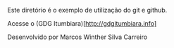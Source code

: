 Este diretório é o exemplo de 
utilização do git e github.

Acesse o (GDG Itumbiara)[http://gdgitumbiara.info]

Desenvolvido por Marcos Winther Silva Carreiro